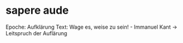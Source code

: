 # sapere aude

Epoche: Aufklärung
Text: Wage es, weise zu sein! - Immanuel Kant
→ Leitspruch der Auflärung